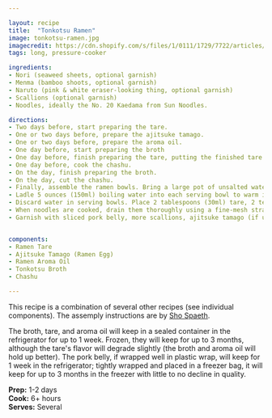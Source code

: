 ```yaml
---

layout: recipe
title:  "Tonkotsu Ramen"
image: tonkotsu-ramen.jpg
imagecredit: https://cdn.shopify.com/s/files/1/0111/1729/7722/articles/shutterstock_697241275_tonkotsu_ramen-landscape_900x.jpg?v=1562316760
tags: long, pressure-cooker

ingredients:
- Nori (seaweed sheets, optional garnish)
- Menma (bamboo shoots, optional garnish)
- Naruto (pink & white eraser-looking thing, optional garnish)
- Scallions (optional garnish)
- Noodles, ideally the No. 20 Kaedama from Sun Noodles.

directions:
- Two days before, start preparing the tare.
- One or two days before, prepare the ajitsuke tamago.
- One or two days before, prepare the aroma oil. 
- One day before, start preparing the broth
- One day before, finish preparing the tare, putting the finished tare in the fridge.
- One day before, cook the chashu.
- On the day, finish preparing the broth.
- On the day, cut the chashu.
- Finally, assemble the ramen bowls. Bring a large pot of unsalted water to boil over high heat. Place broth in a separate pot and bring to a simmer over high heat; try not to let the broth boil, as boiling will make it more opaque. Set out containers of tare, aroma oil, and freshly ground white pepper, along with appropriate measuring spoons and serving bowls, and make sure all garnishes and toppings are close at hand.
- Ladle 5 ounces (150ml) boiling water into each serving bowl to warm it. After 30 seconds, place noodles in the pot of boiling water and stir vigorously with chopsticks or tongs to prevent sticking.
- Discard water in serving bowls. Place 2 tablespoons (30ml) tare, 2 teaspoons (10ml) aroma oil, 1/8 teaspoon white pepper, and a pinch of sliced scallions in the bottom of each serving bowl. Add about 1 1/2 cups (350ml) hot broth to each bowl.
- When noodles are cooked, drain them thoroughly using a fine-mesh strainer or noodle basket, shaking off as much excess water as possible, then place a serving of noodles in each bowl of hot broth. Stir noodles with chopsticks or tongs, then lift and fold noodles over.
- Garnish with sliced pork belly, more scallions, ajitsuke tamago (if using), and whatever other toppings you have at hand. Serve immediately.


components:
- Ramen Tare
- Ajitsuke Tamago (Ramen Egg)
- Ramen Aroma Oil
- Tonkotsu Broth
- Chashu

---
```


This recipe is a combination of several other recipes (see individual components). The assemply instructions are by [Sho Spaeth](https://www.seriouseats.com/recipes/2018/12/chintan-shoyu-ramen-recipe.html).

The broth, tare, and aroma oil will keep in a sealed container in the refrigerator for up to 1 week. Frozen, they will keep for up to 3 months, although the tare's flavor will degrade slightly (the broth and aroma oil will hold up better). The pork belly, if wrapped well in plastic wrap, will keep for 1 week in the refrigerator; tightly wrapped and placed in a freezer bag, it will keep for up to 3 months in the freezer with little to no decline in quality.

**Prep:** 1-2 days  
**Cook:** 6+ hours  
**Serves:** Several  